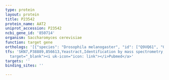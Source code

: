 ```yaml
---
type: protein
layout: protein
title: P23542
protein_name: AAT2
uniprot_accession: P23542
ncbi_gene_id: '850714'
organism: Saccharomyces cerevisiae
function: target gene
orthologs: '[{"species": "Drosophila melanogaster", "id": ["Q9VQ61", "Q7K221"]}, {"species": "Caenorhabditis elegans", "id": ["O01804", "Q17994", "Q22067"]}, {"species": "Homo sapiens", "id": ["<a href=\"/protein/p17174\">P17174</a>", "<a href=\"/protein/p00505\">P00505</a>"]}, {"species": "Mus musculus", "id": ["P05201", "P05202"]}, {"species": "Rattus norvegicus", "id": ["P13221", "P00507"]}]'
tfs: 'SKN7,P38889,856613,Yeastract,Identification by mass spectrometry,&ensp;<a href="https://www.ncbi.nlm.nih.gov/pubmed/?term=27373166%5Buid%5D+OR+24170807%5Buid%5D"
  target="_blank"><i uk-icon="icon: link"></i>Pubmed</a>'
targets: ''
binding_sites: ''

---
```

